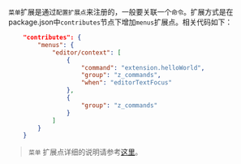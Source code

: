 `菜单`扩展是通过`配置扩展点`来注册的，一般要关联一个`命令`。扩展方式是在package.json中`contributes`节点下增加`menus`扩展点。相关代码如下：
```json
    "contributes": {
		"menus": {
			"editor/context": [
				{
					"command": "extension.helloWorld",
					"group": "z_commands",
					"when": "editorTextFocus"
				},
				{
					"group": "z_commands"
				}
			]
		}
	}
```

> `菜单` 扩展点详细的说明请参考[这里](/ExtensionDocs/ContributionPoints/README.md#menus)。